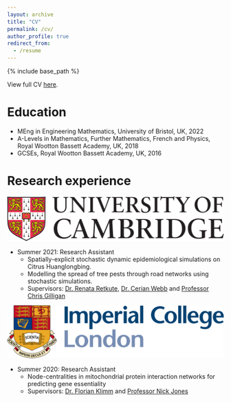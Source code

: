 ```yaml
---
layout: archive
title: "CV"
permalink: /cv/
author_profile: true
redirect_from:
  - /resume
---
```


{% include base_path %}

View full CV [here](http://vedang-joshi.github.io/files/Vedang_Joshi_CV.pdf).

Education
======
* MEng in Engineering Mathematics, University of Bristol, UK, 2022
* A-Levels in Mathematics, Further Mathematics, French and Physics, Royal Wootton Bassett Academy, UK, 2018
* GCSEs, Royal Wootton Bassett Academy, UK, 2016

Research experience
======
![Editing a markdown file for a talk](/images/cam_logo.png)
* Summer 2021: Research Assistant
  * Spatially-explicit stochastic dynamic epidemiological simulations on Citrus Huanglongbing.
  * Modelling the spread of tree pests through road networks using stochastic simulations.
  * Supervisors: [Dr. Renata Retkute](https://www.plantsci.cam.ac.uk/directory/retkute-renata), [Dr. Cerian Webb](https://www.plantsci.cam.ac.uk/directory/cerian-webb) and [Professor Chris Gilligan](https://www.plantsci.cam.ac.uk/directory/gilligan-chris)

![Editing a markdown file for a talk](/images/imperial.png)
* Summer 2020: Research Assistant
  * Node-centralities in mitochondrial protein interaction networks for predicting gene essentiality
  * Supervisors: [Dr. Florian Klimm](https://floklimm.github.io) and [Professor Nick Jones](https://www.imperial.ac.uk/people/nick.jones)


